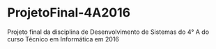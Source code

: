 # ProjetoFinal-4A2016
Projeto final da disciplina de Desenvolvimento de Sistemas do 4° A do curso Técnico em Informática em 2016
